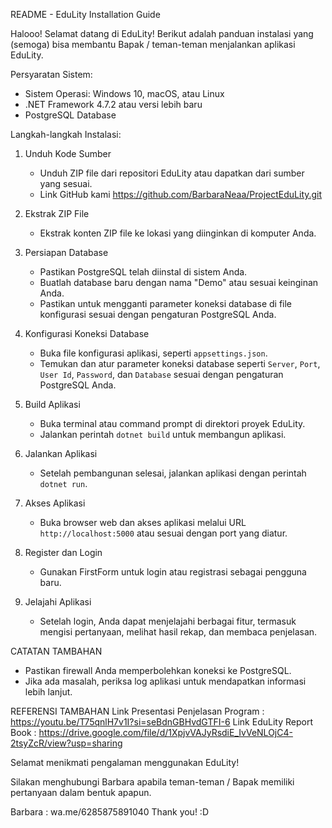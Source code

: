 README - EduLity Installation Guide

Halooo!
Selamat datang di EduLity! Berikut adalah panduan instalasi yang (semoga) bisa membantu Bapak / teman-teman menjalankan aplikasi EduLity.

Persyaratan Sistem:
- Sistem Operasi: Windows 10, macOS, atau Linux
- .NET Framework 4.7.2 atau versi lebih baru
- PostgreSQL Database

Langkah-langkah Instalasi:

1. Unduh Kode Sumber
   - Unduh ZIP file dari repositori EduLity atau dapatkan dari sumber yang sesuai.
   - Link GitHub kami https://github.com/BarbaraNeaa/ProjectEduLity.git 

2. Ekstrak ZIP File
   - Ekstrak konten ZIP file ke lokasi yang diinginkan di komputer Anda.

3. Persiapan Database
   - Pastikan PostgreSQL telah diinstal di sistem Anda.
   - Buatlah database baru dengan nama "Demo" atau sesuai keinginan Anda.
   - Pastikan untuk mengganti parameter koneksi database di file konfigurasi sesuai dengan pengaturan PostgreSQL Anda.

4. Konfigurasi Koneksi Database
   - Buka file konfigurasi aplikasi, seperti `appsettings.json`.
   - Temukan dan atur parameter koneksi database seperti `Server`, `Port`, `User Id`, `Password`, dan `Database` sesuai dengan pengaturan PostgreSQL Anda.

5. Build Aplikasi
   - Buka terminal atau command prompt di direktori proyek EduLity.
   - Jalankan perintah `dotnet build` untuk membangun aplikasi.

6. Jalankan Aplikasi
   - Setelah pembangunan selesai, jalankan aplikasi dengan perintah `dotnet run`.

7. Akses Aplikasi
   - Buka browser web dan akses aplikasi melalui URL `http://localhost:5000` atau sesuai dengan port yang diatur.

8. Register dan Login
   - Gunakan FirstForm untuk login atau registrasi sebagai pengguna baru.

9. Jelajahi Aplikasi
   - Setelah login, Anda dapat menjelajahi berbagai fitur, termasuk mengisi pertanyaan, melihat hasil rekap, dan membaca penjelasan.

CATATAN TAMBAHAN
- Pastikan firewall Anda memperbolehkan koneksi ke PostgreSQL.
- Jika ada masalah, periksa log aplikasi untuk mendapatkan informasi lebih lanjut.

REFERENSI TAMBAHAN
Link Presentasi Penjelasan Program : https://youtu.be/T75qnlH7v1I?si=seBdnGBHvdGTFI-6
Link EduLity Report Book : https://drive.google.com/file/d/1XpjvVAJyRsdiE_IvVeNLOjC4-2tsyZcR/view?usp=sharing

Selamat menikmati pengalaman menggunakan EduLity! 

Silakan menghubungi Barbara apabila teman-teman / Bapak memiliki pertanyaan dalam bentuk apapun.

Barbara : wa.me/6285875891040
Thank you! :D
